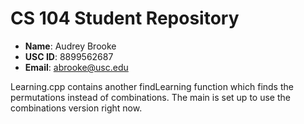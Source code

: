 # CS 104 Student Repository

- **Name**: Audrey Brooke
- **USC ID**: 8899562687
- **Email**: abrooke@usc.edu

Learning.cpp contains another findLearning function which finds the
permutations instead of combinations. The main is set up to use
the combinations version right now.